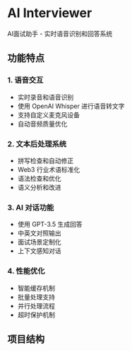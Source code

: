 # AI Interviewer

AI面试助手 - 实时语音识别和回答系统

## 功能特点

### 1. 语音交互
- 实时录音和语音识别
- 使用 OpenAI Whisper 进行语音转文字
- 支持自定义麦克风设备
- 自动音频质量优化

### 2. 文本后处理系统
- 拼写检查和自动修正
- Web3 行业术语标准化
- 语法检查和优化
- 语义分析和改进

### 3. AI 对话功能
- 使用 GPT-3.5 生成回答
- 中英文对照输出
- 面试场景定制化
- 上下文感知对话

### 4. 性能优化
- 智能缓存机制
- 批量处理支持
- 并行处理流程
- 超时保护机制

## 项目结构


